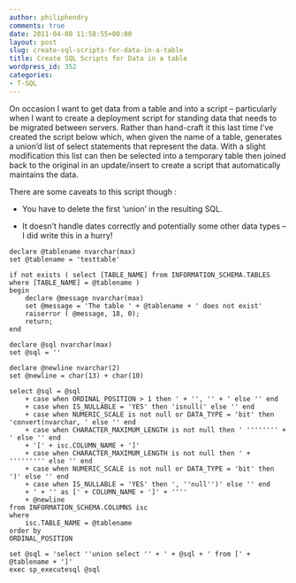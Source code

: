```yaml
---
author: philiphendry
comments: true
date: 2011-04-08 11:58:55+00:00
layout: post
slug: create-sql-scripts-for-data-in-a-table
title: Create SQL Scripts for Data in a table
wordpress_id: 352
categories:
- T-SQL
---
```


On occasion I want to get data from a table and into a script – particularly when I want to create a deployment script for standing data that needs to be migrated between servers. Rather than hand-craft it this last time I’ve created the script below which, when given the name of a table, generates a union’d list of select statements that represent the data. With a slight modification this list can then be selected into a temporary table then joined back to the original in an update/insert to create a script that automatically maintains the data.

 

There are some caveats to this script though :

 

  
  * You have to delete the first ‘union’ in the resulting SQL.
   
  * It doesn’t handle dates correctly and potentially some other data types – I did write this in a hurry!
 
```
declare @tablename nvarchar(max) 
set @tablename = 'testtable' 

if not exists ( select [TABLE_NAME] from INFORMATION_SCHEMA.TABLES where [TABLE_NAME] = @tablename ) 
begin 
	declare @message nvarchar(max) 
	set @message = 'The table ' + @tablename + ' does not exist' 
	raiserror ( @message, 18, 0);
	return; 
end 

declare @sql nvarchar(max) 
set @sql = '' 

declare @newline nvarchar(2) 
set @newline = char(13) + char(10) 

select @sql = @sql  
	+ case when ORDINAL_POSITION > 1 then ' + '', '' + ' else '' end  
	+ case when IS_NULLABLE = 'YES' then 'isnull(' else '' end 
	+ case when NUMERIC_SCALE is not null or DATA_TYPE = 'bit' then 'convert(nvarchar, ' else '' end 
	+ case when CHARACTER_MAXIMUM_LENGTH is not null then ' '''''''' + ' else '' end 
	+ '[' + isc.COLUMN_NAME + ']' 
	+ case when CHARACTER_MAXIMUM_LENGTH is not null then ' + ''''''''' else '' end 
	+ case when NUMERIC_SCALE is not null or DATA_TYPE = 'bit' then ')' else '' end 
	+ case when IS_NULLABLE = 'YES' then ', ''null'')' else '' end 
	+ ' + '' as [' + COLUMN_NAME + ']' + '''' 
	+ @newline 
from INFORMATION_SCHEMA.COLUMNS isc 
where 
	isc.TABLE_NAME = @tablename 
order by 
ORDINAL_POSITION 

set @sql = 'select ''union select '' + ' + @sql + ' from [' + @tablename + ']' 
exec sp_executesql @sql
```
